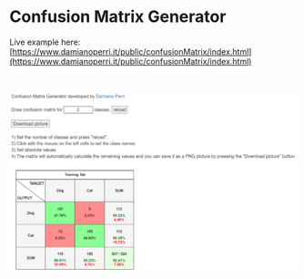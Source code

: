 # Confusion Matrix Generator
Live example here: [https://www.damianoperri.it/public/confusionMatrix/index.html](https://www.damianoperri.it/public/confusionMatrix/index.html)


<br><br>
<img width="800" src="example.png?raw=true">
